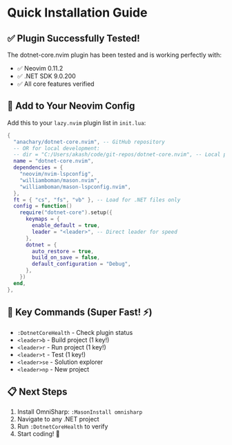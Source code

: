 # Quick Installation Guide

## ✅ Plugin Successfully Tested!

The dotnet-core.nvim plugin has been tested and is working perfectly with:
- ✅ Neovim 0.11.2
- ✅ .NET SDK 9.0.200
- ✅ All core features verified

## 🚀 Add to Your Neovim Config

Add this to your `lazy.nvim` plugin list in `init.lua`:

```lua
{
  "anachary/dotnet-core.nvim", -- GitHub repository
  -- OR for local development:
  -- dir = "C:/Users/akash/code/git-repos/dotnet-core.nvim", -- Local path
  name = "dotnet-core.nvim",
  dependencies = { 
    "neovim/nvim-lspconfig",
    "williamboman/mason.nvim",
    "williamboman/mason-lspconfig.nvim",
  },
  ft = { "cs", "fs", "vb" }, -- Load for .NET files only
  config = function()
    require("dotnet-core").setup({
      keymaps = {
        enable_default = true,
        leader = "<leader>", -- Direct leader for speed
      },
      dotnet = {
        auto_restore = true,
        build_on_save = false,
        default_configuration = "Debug",
      },
    })
  end,
},
```

## 🎯 Key Commands (Super Fast! ⚡)

- `:DotnetCoreHealth` - Check plugin status
- `<leader>b` - Build project (1 key!)
- `<leader>r` - Run project (1 key!)
- `<leader>t` - Test (1 key!)
- `<leader>se` - Solution explorer
- `<leader>np` - New project

## 📋 Next Steps

1. Install OmniSharp: `:MasonInstall omnisharp`
2. Navigate to any .NET project
3. Run `:DotnetCoreHealth` to verify
4. Start coding! 🚀
